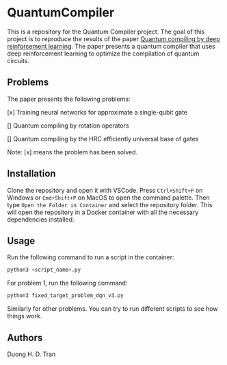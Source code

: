 # QuantumCompiler

This is a repository for the Quantum Compiler project. The goal of this project is to reproduce the results of the paper [Quantum compiling by deep reinforcement learning](https://www.nature.com/articles/s42005-021-00684-3#ref-CR7). The paper presents a quantum compiler that uses deep reinforcement learning to optimize the compilation of quantum circuits.

## Problems

The paper presents the following problems:

[x] Training neural networks for approximate a single-qubit gate

[] Quantum compiling by rotation operators

[] Quantum compiling by the HRC efficiently universal base of gates

Note: [x] means the problem has been solved.
## Installation

Clone the repository and open it with VSCode. Press `Ctrl+Shift+P` on Windows or `Cmd+Shift+P` on MacOS to open the command palette. Then type `Open the Folder in Container` and select the repository folder. This will open the repository in a Docker container with all the necessary dependencies installed.

## Usage

Run the following command to run a script in the container:

```bash
python3 <script_name>.py
```

For problem 1, run the following command:

```bash
python3 fixed_target_problem_dqn_v3.py
```
Similarly for other problems. You can try to run different scripts to see how things work.

## Authors

Duong H. D. Tran